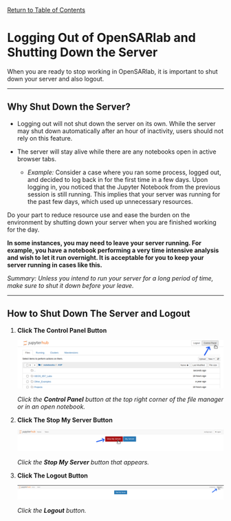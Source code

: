 [Return to Table of Contents](../user.md)

# Logging Out of OpenSARlab and Shutting Down the Server

When you are ready to stop working in OpenSARlab, it is important to shut down your server and also logout.

---

## Why Shut Down the Server?

<!--  in future, include docs regarding auto shutdown and reference it here -->

- Logging out will not shut down the server on its own. While the server may shut down automatically after an hour of inactivity, users should not rely on this feature. 

- The server will stay alive while there are any notebooks open in active browser tabs.

    - *Example:* Consider a case where you ran some process, logged out, and decided to log back in for the first time in a few days. Upon logging in, you noticed that the Jupyter Notebook from the previous session is still running. This implies that your server was running for the past few days, which used up unnecessary resources.

Do your part to reduce resource use and ease the burden on the environment by shutting down your server when you are finished working for the day. 

**In some instances, you may need to leave your server running. For example, you have a notebook performing a very time intensive analysis and wish to let it run overnight. It is acceptable for you to keep your server running in cases like this.**

*Summary: Unless you intend to run your server for a long period of time, make sure to shut it down before your leave.* 

---

## How to Shut Down The Server and Logout

1. **Click The Control Panel Button**

    ![Click the Control Panel button](../assets/control_panel.png)

    *Click the **Control Panel** button at the top right corner of the file manager or in an open notebook.*

1. **Click The Stop My Server Button**

    ![Click the Stop My Server button](../assets/stop_my_server.png)
    
    *Click the **Stop My Server** button that appears.*

1. **Click The Logout Button**

    ![Click the Logout button](../assets/logout_2.png)
    
    *Click the **Logout** button.*
 